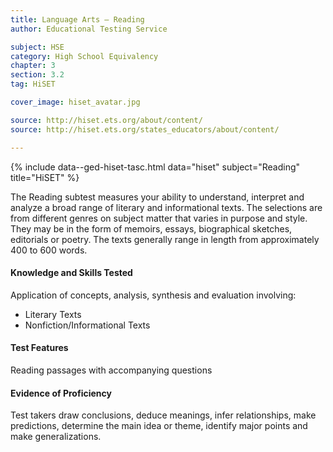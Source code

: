```yaml
---
title: Language Arts – Reading
author: Educational Testing Service

subject: HSE
category: High School Equivalency
chapter: 3
section: 3.2
tag: HiSET

cover_image: hiset_avatar.jpg

source: http://hiset.ets.org/about/content/
source: http://hiset.ets.org/states_educators/about/content/

---
```

{% include data--ged-hiset-tasc.html data="hiset" subject="Reading" title="HiSET" %}

The Reading subtest measures your ability to understand, interpret and analyze a broad range of literary and informational texts. The selections are from different genres on subject matter that varies in purpose and style. They may be in the form of memoirs, essays, biographical sketches, editorials or poetry. The texts generally range in length from approximately 400 to 600 words.

#### Knowledge and Skills Tested

Application of concepts, analysis, synthesis and evaluation involving:

  * Literary Texts
  * Nonfiction/Informational Texts

#### Test Features

Reading passages with accompanying questions

#### Evidence of Proficiency

Test takers draw conclusions, deduce meanings, infer relationships, make predictions, determine the main idea or theme, identify major points and make generalizations.
